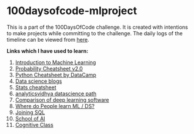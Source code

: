 # 100daysofcode-mlproject
This is a part of the 100DaysOfCode challenge. It is created with intentions to make projects while committing to the challenge. The daily logs of the timeline can be viewed from [here](https://github.com/dharm18/100-days-of-code/blob/master/log.md).

**Links which I have used to learn:** 
1. [Introduction to Machine Learning](https://www.datacamp.com/courses/introduction-to-machine-learning-with-r)
2. [Probability Cheatsheet v2.0](https://www.sas.upenn.edu/~astocker/lab/teaching-files/PSYC739-2016/probability_cheatsheet.pdf)
3. [Python Cheatsheet by DataCamp](https://s3.amazonaws.com/assets.datacamp.com/blog_assets/PythonForDataScience.pdf)
4. [Data science blogs](https://www.kdnuggets.com/websites/blogs.html)
5. [Stats cheatsheet](http://web.mit.edu/~csvoss/Public/usabo/stats_handout.pdf)
6. [analyticsvidhya datascience path](https://trainings.analyticsvidhya.com/courses/course-v1:AnalyticsVidhya+LPDS2019+LPDS2019_T1/course/)
7. [Comparison of deep learning software](https://en.wikipedia.org/wiki/Comparison_of_deep_learning_software)
8. [Where do People learn ML / DS?](https://www.kaggle.com/sudalairajkumar/where-do-people-learn-ml-ds)
9. [Joining SQL](https://campus.datacamp.com/courses/joining-data-in-postgresql/set-theory-clauses?ex=1)
10. [School of AI](https://www.theschool.ai/courses/data-lit/)
11. [Cognitive Class](https://cognitiveclass.ai/)